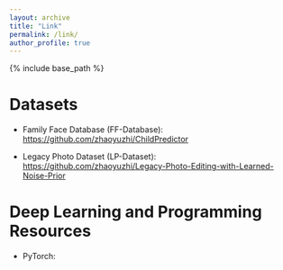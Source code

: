 ```yaml
---
layout: archive
title: "Link"
permalink: /link/
author_profile: true
---
```


{% include base_path %}

**Datasets**
======

* Family Face Database (FF-Database): https://github.com/zhaoyuzhi/ChildPredictor

* Legacy Photo Dataset (LP-Dataset): https://github.com/zhaoyuzhi/Legacy-Photo-Editing-with-Learned-Noise-Prior

**Deep Learning and Programming Resources**
======

* PyTorch: 
